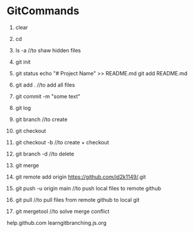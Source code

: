 # GitCommands

1. clear
2. cd <project dir>
3. ls -a //to shaw hidden files

4. git init
5. git status
echo "# Project Name" >> README.md
git add README.md
6. git add . //to add all files
7. git commit -m "some text"
8. git log
9. git branch <new branch name> //to create
10. git checkout <new branch name> 
11. git checkout -b <new branch name> //to create + checkout
12. git branch -d <branch name> //to delete
13. git merge <another branch name>
14. git remote add origin https://github.com/id2k1149/<MyProjectName>.git
15. git push -u origin main //to push local files to remote github
16. git pull //to pull files from remote github to local git
17. git mergetool //to solve merge conflict

help.github.com
learngitbranching.js.org
